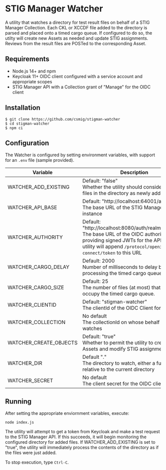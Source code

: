 # STIG Manager Watcher
A utility that watches a directory for test result files on behalf of a STIG Manager Collection. Each CKL or XCCDF file added to the directory is parsed and placed onto a timed cargo queue. If configured to do so, the utilty will create new Assets as needed and update STIG assignments. Reviews from the result files are POSTed to the corresponding Asset.

## Requirements
- Node.js 14+ and npm
- Keycloak 11+ OIDC client configured with a service account and appropriate scopes
- STIG Manager API with a Collection grant of "Manage" for the OIDC client

## Installation
```
$ git clone https://github.com/csmig/stigman-watcher
$ cd stigman-watcher
$ npm ci
```

## Configuration
The Watcher is configured by setting environment variables, with support for an `.env` file (sample provided).

| Variable | Description |
| --- | --- |
|WATCHER_ADD_EXISTING|Default: "false"<br>Whether the utility should consider existing files in the directory as newly added|
|WATCHER_API_BASE|Default: "http://localhost:64001/api"<br>The base URL of the STIG Manager API instance|
|WATCHER_AUTHORITY|Default: "http://localhost:8080/auth/realms/stigman"<br>The base URL of the OIDC authority providing signed JWTs for the API. The utility will append `/protocol/openid-connect/token` to this URL |
|WATCHER_CARGO_DELAY|Default: 2000<br>Number of milliseconds to delay before processing the timed cargo queue. |
|WATCHER_CARGO_SIZE|Default: 25<br>The number of files (at most) that will occupy the timed cargo queue.| 
|WATCHER_CLIENTID|Default: "stigman-watcher"<br>The clientId of the OIDC Client for the utility |
|WATCHER_COLLECTION|No default<br>The collectionId on whose behalf the utility watches
|WATCHER_CREATE_OBJECTS|Default: "true"<br>Whether to permit the utility to create Assets and modify STIG assignments|
|WATCHER_DIR|Default "."<br>The directory to watch, either a full path or relative to the current directory|
|WATCHER_SECRET|No default<br>The client secret for the OIDC client|


## Running
After setting the appropriate enviornment variables, execute:

```
node index.js
```

The utility will attempt to get a token from Keycloak and make a test request to the STIG Manager API. If this succeeds, it will begin monitoring the configured directory for added files. If WATCHER_ADD_EXISTING is set to "true", the utility will immediately process the contents of the directory as if the files were just added.

To stop execution, type `Ctrl-C`.